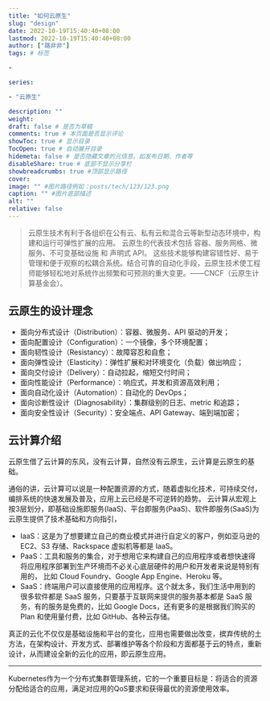 ```yaml
---
title: "如何云原生"
slug: "design"
date: 2022-10-19T15:40:40+08:00
lastmod: 2022-10-19T15:40:40+08:00
author: ["路非非"]
tags: # 标签

-

series:

- "云原生"

description: ""
weight:
draft: false # 是否为草稿
comments: true # 本页面是否显示评论
showToc: true # 显示目录
TocOpen: true # 自动展开目录
hidemeta: false # 是否隐藏文章的元信息，如发布日期、作者等
disableShare: true # 底部不显示分享栏
showbreadcrumbs: true #顶部显示路径
cover:
image: "" #图片路径例如：posts/tech/123/123.png
caption: "" #图片底部描述
alt: ""
relative: false
---
```


> 云原生技术有利于各组织在公有云、私有云和混合云等新型动态环境中，构建和运行可弹性扩展的应用。
> 云原生的代表技术包括 容器、服务网格、微服务、不可变基础设施 和 声明式 API。
> 这些技术能够构建容错性好、易于管理和便于观察的松耦合系统。结合可靠的自动化手段，云原生技术使工程师能够轻松地对系统作出频繁和可预测的重大变更。——CNCF（云原生计算基金会）。

## 云原生的设计理念

* 面向分布式设计（Distribution）：容器、微服务、API 驱动的开发；
* 面向配置设计（Configuration）：一个镜像，多个环境配置；
* 面向韧性设计（Resistancy）：故障容忍和自愈；
* 面向弹性设计（Elasticity）：弹性扩展和对环境变化（负载）做出响应；
* 面向交付设计（Delivery）：自动拉起，缩短交付时间；
* 面向性能设计（Performance）：响应式，并发和资源高效利用；
* 面向自动化设计（Automation）：自动化的 DevOps；
* 面向诊断性设计（Diagnosability）：集群级别的日志、metric 和追踪；
* 面向安全性设计（Security）：安全端点、API Gateway、端到端加密；

## 云计算介绍

云原生借了云计算的东风，没有云计算，自然没有云原生，云计算是云原生的基础。

通俗的讲，云计算可以说是一种配置资源的方式，随着虚拟化技术，可持续交付，编排系统的快速发展及普及，应用上云已经是不可逆转的趋势。
云计算从宏观上按3层划分，即基础设施即服务(IaaS)、平台即服务(PaaS)、软件即服务(SaaS)为云原生提供了技术基础和方向指引，

* IaaS：这是为了想要建立自己的商业模式并进行自定义的客户，例如亚马逊的 EC2、S3 存储、Rackspace 虚拟机等都是 IaaS。
* PaaS：工具和服务的集合，对于想用它来构建自己的应用程序或者想快速得将应用程序部署到生产环境而不必关心底层硬件的用户和开发者来说是特别有用的，
比如 Cloud Foundry、Google App Engine、Heroku 等。
* SaaS：终端用户可以直接使用的应用程序。这个就太多，我们生活中用到的很多软件都是 SaaS 服务，只要基于互联网来提供的服务基本都是
SaaS 服务，有的服务是免费的，比如 Google Docs，还有更多的是根据我们购买的 Plan 和使用量付费，比如 GitHub、各种云存储。

真正的云化不仅仅是基础设施和平台的变化，应用也需要做出改变，摈弃传统的土方法，在架构设计、开发方式、部署维护等各个阶段和方面都基于云的特点，重新设计，从而建设全新的云化的应用，即云原生应用。

---

Kubernetes作为一个分布式集群管理系统，它的一个重要目标是：将适合的资源分配给适合的应用，满足对应用的QoS要求和获得最优的资源使用效率。